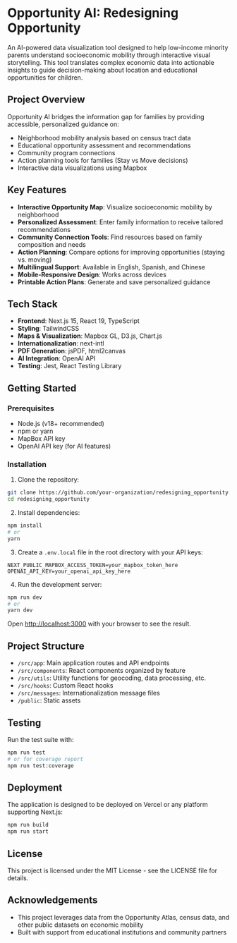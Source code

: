 # Opportunity AI: Redesigning Opportunity

An AI-powered data visualization tool designed to help low-income minority parents understand socioeconomic mobility through interactive visual storytelling. This tool translates complex economic data into actionable insights to guide decision-making about location and educational opportunities for children.


## Project Overview

Opportunity AI bridges the information gap for families by providing accessible, personalized guidance on:
- Neighborhood mobility analysis based on census tract data
- Educational opportunity assessment and recommendations
- Community program connections
- Action planning tools for families (Stay vs Move decisions)
- Interactive data visualizations using Mapbox

## Key Features

- **Interactive Opportunity Map**: Visualize socioeconomic mobility by neighborhood
- **Personalized Assessment**: Enter family information to receive tailored recommendations
- **Community Connection Tools**: Find resources based on family composition and needs
- **Action Planning**: Compare options for improving opportunities (staying vs. moving)
- **Multilingual Support**: Available in English, Spanish, and Chinese
- **Mobile-Responsive Design**: Works across devices
- **Printable Action Plans**: Generate and save personalized guidance

## Tech Stack

- **Frontend**: Next.js 15, React 19, TypeScript
- **Styling**: TailwindCSS
- **Maps & Visualization**: Mapbox GL, D3.js, Chart.js
- **Internationalization**: next-intl
- **PDF Generation**: jsPDF, html2canvas
- **AI Integration**: OpenAI API
- **Testing**: Jest, React Testing Library

## Getting Started

### Prerequisites

- Node.js (v18+ recommended)
- npm or yarn
- MapBox API key
- OpenAI API key (for AI features)

### Installation

1. Clone the repository:

```bash
git clone https://github.com/your-organization/redesigning_opportunity.git
cd redesigning_opportunity
```

2. Install dependencies:

```bash
npm install
# or
yarn
```

3. Create a `.env.local` file in the root directory with your API keys:

```
NEXT_PUBLIC_MAPBOX_ACCESS_TOKEN=your_mapbox_token_here
OPENAI_API_KEY=your_openai_api_key_here
```

4. Run the development server:

```bash
npm run dev
# or
yarn dev
```

Open [http://localhost:3000](http://localhost:3000) with your browser to see the result.

## Project Structure

- `/src/app`: Main application routes and API endpoints
- `/src/components`: React components organized by feature
- `/src/utils`: Utility functions for geocoding, data processing, etc.
- `/src/hooks`: Custom React hooks
- `/src/messages`: Internationalization message files
- `/public`: Static assets

## Testing

Run the test suite with:

```bash
npm run test
# or for coverage report
npm run test:coverage
```

## Deployment

The application is designed to be deployed on Vercel or any platform supporting Next.js:

```bash
npm run build
npm run start
```

## License

This project is licensed under the MIT License - see the LICENSE file for details.

## Acknowledgements

- This project leverages data from the Opportunity Atlas, census data, and other public datasets on economic mobility
- Built with support from educational institutions and community partners
